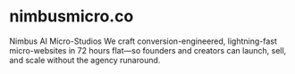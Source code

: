 # nimbusmicro.co
Nimbus AI Micro-Studios We craft conversion-engineered, lightning-fast micro-websites in 72 hours flat—so founders and creators can launch, sell, and scale without the agency runaround.
